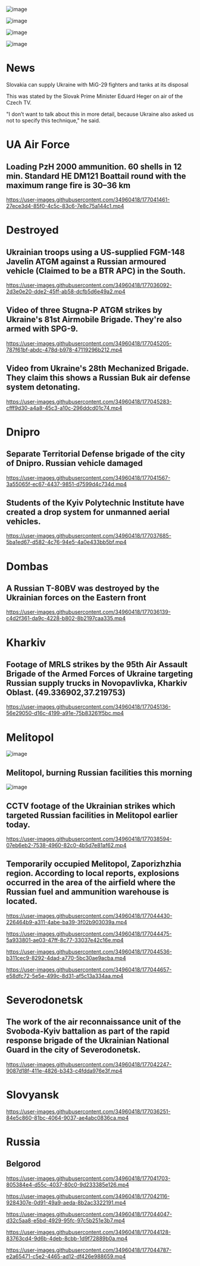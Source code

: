 ![image](https://user-images.githubusercontent.com/34960418/177044875-7c1f3c68-3ec6-4678-881d-ffadebba527b.png)

![image](https://user-images.githubusercontent.com/34960418/177044883-71cff07c-5399-493e-aafd-05400d6acc0b.png)

![image](https://user-images.githubusercontent.com/34960418/177044890-5e60bfc9-5c0e-41b9-80a8-ed9a5b4d3ec4.png)

![image](https://user-images.githubusercontent.com/34960418/177044896-cd967686-c678-41f2-b0c7-84e57a7d165f.png)


# News

Slovakia can supply Ukraine with MiG-29 fighters and tanks at its disposal

This was stated by the Slovak Prime Minister Eduard Heger on air of the Czech TV.

"I don’t want to talk about this in more detail, because Ukraine also asked us not to specify this technique," he said.


# UA Air Force

## Loading PzH 2000 ammunition. 60 shells in 12 min. Standard HE DM121 Boattail round with the maximum range fire is 30–36 km

https://user-images.githubusercontent.com/34960418/177041461-27ece3d4-85f0-4c5c-83c6-7e8c75a144c1.mp4


# Destroyed

## Ukrainian troops using a US-supplied FGM-148 Javelin ATGM against a Russian armoured vehicle (Claimed to be a BTR APC) in the South.

https://user-images.githubusercontent.com/34960418/177036092-2d3e0e20-dde2-45ff-ab58-dcfb5d6e49a2.mp4


## Video of three Stugna-P ATGM strikes by Ukraine's 81st Airmobile Brigade. They're also armed with SPG-9. 

https://user-images.githubusercontent.com/34960418/177045205-787f61bf-abdc-478d-b978-47119296b212.mp4


## Video from Ukraine's 28th Mechanized Brigade. They claim this shows a Russian Buk air defense system detonating.

https://user-images.githubusercontent.com/34960418/177045283-cfff9d30-a4a8-45c3-a10c-296ddcd01c74.mp4


# Dnipro

## Separate Territorial Defense brigade of the city of Dnipro. Russian vehicle damaged

https://user-images.githubusercontent.com/34960418/177041567-3a55065f-ec67-4437-9851-d7599d4c734d.mp4


## Students of the Kyiv Polytechnic Institute have created a drop system for unmanned aerial vehicles.

https://user-images.githubusercontent.com/34960418/177037685-5ba1ed67-d582-4c76-94e5-4a0e433bb5bf.mp4


# Dombas

## A Russian T-80BV was destroyed by the Ukrainian forces on the Eastern front

https://user-images.githubusercontent.com/34960418/177036139-c4d2f361-da9c-4228-b802-8b2197caa335.mp4


# Kharkiv

## Footage of MRLS strikes by the 95th Air Assault Brigade of the Armed Forces of Ukraine targeting Russian supply trucks in Novopavlivka, Kharkiv Oblast. (49.336902,37.219753)

https://user-images.githubusercontent.com/34960418/177045136-56e29050-d16c-4199-a91e-75b83261f5bc.mp4


# Melitopol

![image](https://user-images.githubusercontent.com/34960418/177044762-2397c1ca-7c1b-4ae2-a0cb-94ef3228aeee.png)

## Melitopol, burning Russian facilities this morning

![image](https://user-images.githubusercontent.com/34960418/177044097-a3c3175f-82dc-4256-b47c-abc11aab7cad.png)


## CCTV footage of the Ukrainian strikes which targeted Russian facilities in Melitopol earlier today.

https://user-images.githubusercontent.com/34960418/177038594-07eb6eb2-7538-4960-82c0-4b5d7e81af62.mp4


## Temporarily occupied Melitopol, Zaporizhzhia region. According to local reports, explosions occurred in the area of the airfield where the Russian fuel and ammunition warehouse is located.

https://user-images.githubusercontent.com/34960418/177044430-226464b9-a311-4abe-ba39-3f02b903039a.mp4

https://user-images.githubusercontent.com/34960418/177044475-5a933801-ae03-47ff-8c77-33037e42c16e.mp4

https://user-images.githubusercontent.com/34960418/177044536-b311cec9-8292-4dad-a770-5bc30ae9acba.mp4

https://user-images.githubusercontent.com/34960418/177044657-e58dfc72-5e5e-499c-8d31-af5c13a334aa.mp4


# Severodonetsk

## The work of the air reconnaissance unit of the Svoboda-Kyiv battalion as part of the rapid response brigade of the  Ukrainian National Guard in the city of Severodonetsk. 

https://user-images.githubusercontent.com/34960418/177042247-9087d18f-411e-4826-b343-c4fdda976e3f.mp4


# Slovyansk

https://user-images.githubusercontent.com/34960418/177036251-84e5c860-81bc-4064-9037-ae4abc0836ca.mp4


# Russia

## Belgorod

https://user-images.githubusercontent.com/34960418/177041703-805384e4-d55c-4037-80c0-9d233385e126.mp4

https://user-images.githubusercontent.com/34960418/177042116-9284307e-0d91-49a9-aeda-8b2ac3322191.mp4

https://user-images.githubusercontent.com/34960418/177044047-d32c5aa8-e5bd-4929-95fc-97c5b251e3b7.mp4

https://user-images.githubusercontent.com/34960418/177044128-83763cd4-9d6b-4deb-8cbb-1d9f72889b0a.mp4

https://user-images.githubusercontent.com/34960418/177044787-e2a65471-c5e2-4465-ad12-df426e988659.mp4

